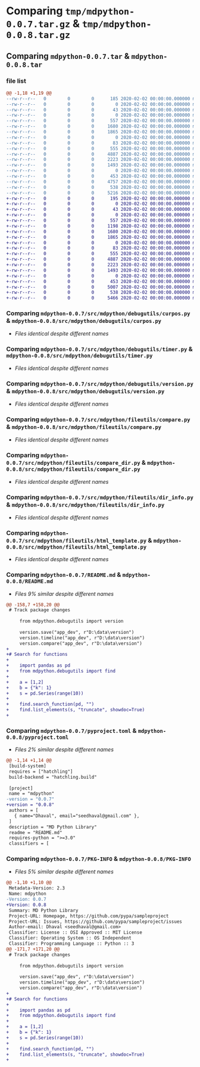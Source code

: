 # Comparing `tmp/mdpython-0.0.7.tar.gz` & `tmp/mdpython-0.0.8.tar.gz`

## Comparing `mdpython-0.0.7.tar` & `mdpython-0.0.8.tar`

### file list

```diff
@@ -1,18 +1,19 @@
--rw-r--r--   0        0        0      185 2020-02-02 00:00:00.000000 mdpython-0.0.7/hello_world.py
--rw-r--r--   0        0        0        0 2020-02-02 00:00:00.000000 mdpython-0.0.7/src/mdpython/__init__.py
--rw-r--r--   0        0        0       43 2020-02-02 00:00:00.000000 mdpython-0.0.7/src/mdpython/example.py
--rw-r--r--   0        0        0        0 2020-02-02 00:00:00.000000 mdpython-0.0.7/src/mdpython/debugutils/__init__.py
--rw-r--r--   0        0        0      557 2020-02-02 00:00:00.000000 mdpython-0.0.7/src/mdpython/debugutils/curpos.py
--rw-r--r--   0        0        0     1680 2020-02-02 00:00:00.000000 mdpython-0.0.7/src/mdpython/debugutils/timer.py
--rw-r--r--   0        0        0     1865 2020-02-02 00:00:00.000000 mdpython-0.0.7/src/mdpython/debugutils/version.py
--rw-r--r--   0        0        0        0 2020-02-02 00:00:00.000000 mdpython-0.0.7/src/mdpython/fileutils/__init__.py
--rw-r--r--   0        0        0       83 2020-02-02 00:00:00.000000 mdpython-0.0.7/src/mdpython/fileutils/cleanup.py
--rw-r--r--   0        0        0      555 2020-02-02 00:00:00.000000 mdpython-0.0.7/src/mdpython/fileutils/compare.py
--rw-r--r--   0        0        0     4887 2020-02-02 00:00:00.000000 mdpython-0.0.7/src/mdpython/fileutils/compare_dir.py
--rw-r--r--   0        0        0     2223 2020-02-02 00:00:00.000000 mdpython-0.0.7/src/mdpython/fileutils/dir_info.py
--rw-r--r--   0        0        0     1493 2020-02-02 00:00:00.000000 mdpython-0.0.7/src/mdpython/fileutils/html_template.py
--rw-r--r--   0        0        0        0 2020-02-02 00:00:00.000000 mdpython-0.0.7/src/mdpython/uiutils/__init__.py
--rw-r--r--   0        0        0      453 2020-02-02 00:00:00.000000 mdpython-0.0.7/src/mdpython/uiutils/menu_based_app.py
--rw-r--r--   0        0        0     4757 2020-02-02 00:00:00.000000 mdpython-0.0.7/README.md
--rw-r--r--   0        0        0      538 2020-02-02 00:00:00.000000 mdpython-0.0.7/pyproject.toml
--rw-r--r--   0        0        0     5216 2020-02-02 00:00:00.000000 mdpython-0.0.7/PKG-INFO
+-rw-r--r--   0        0        0      195 2020-02-02 00:00:00.000000 mdpython-0.0.8/hello_world.py
+-rw-r--r--   0        0        0        0 2020-02-02 00:00:00.000000 mdpython-0.0.8/src/mdpython/__init__.py
+-rw-r--r--   0        0        0       43 2020-02-02 00:00:00.000000 mdpython-0.0.8/src/mdpython/example.py
+-rw-r--r--   0        0        0        0 2020-02-02 00:00:00.000000 mdpython-0.0.8/src/mdpython/debugutils/__init__.py
+-rw-r--r--   0        0        0      557 2020-02-02 00:00:00.000000 mdpython-0.0.8/src/mdpython/debugutils/curpos.py
+-rw-r--r--   0        0        0     1198 2020-02-02 00:00:00.000000 mdpython-0.0.8/src/mdpython/debugutils/find.py
+-rw-r--r--   0        0        0     1680 2020-02-02 00:00:00.000000 mdpython-0.0.8/src/mdpython/debugutils/timer.py
+-rw-r--r--   0        0        0     1865 2020-02-02 00:00:00.000000 mdpython-0.0.8/src/mdpython/debugutils/version.py
+-rw-r--r--   0        0        0        0 2020-02-02 00:00:00.000000 mdpython-0.0.8/src/mdpython/fileutils/__init__.py
+-rw-r--r--   0        0        0       83 2020-02-02 00:00:00.000000 mdpython-0.0.8/src/mdpython/fileutils/cleanup.py
+-rw-r--r--   0        0        0      555 2020-02-02 00:00:00.000000 mdpython-0.0.8/src/mdpython/fileutils/compare.py
+-rw-r--r--   0        0        0     4887 2020-02-02 00:00:00.000000 mdpython-0.0.8/src/mdpython/fileutils/compare_dir.py
+-rw-r--r--   0        0        0     2223 2020-02-02 00:00:00.000000 mdpython-0.0.8/src/mdpython/fileutils/dir_info.py
+-rw-r--r--   0        0        0     1493 2020-02-02 00:00:00.000000 mdpython-0.0.8/src/mdpython/fileutils/html_template.py
+-rw-r--r--   0        0        0        0 2020-02-02 00:00:00.000000 mdpython-0.0.8/src/mdpython/uiutils/__init__.py
+-rw-r--r--   0        0        0      453 2020-02-02 00:00:00.000000 mdpython-0.0.8/src/mdpython/uiutils/menu_based_app.py
+-rw-r--r--   0        0        0     5007 2020-02-02 00:00:00.000000 mdpython-0.0.8/README.md
+-rw-r--r--   0        0        0      538 2020-02-02 00:00:00.000000 mdpython-0.0.8/pyproject.toml
+-rw-r--r--   0        0        0     5466 2020-02-02 00:00:00.000000 mdpython-0.0.8/PKG-INFO
```

### Comparing `mdpython-0.0.7/src/mdpython/debugutils/curpos.py` & `mdpython-0.0.8/src/mdpython/debugutils/curpos.py`

 * *Files identical despite different names*

### Comparing `mdpython-0.0.7/src/mdpython/debugutils/timer.py` & `mdpython-0.0.8/src/mdpython/debugutils/timer.py`

 * *Files identical despite different names*

### Comparing `mdpython-0.0.7/src/mdpython/debugutils/version.py` & `mdpython-0.0.8/src/mdpython/debugutils/version.py`

 * *Files identical despite different names*

### Comparing `mdpython-0.0.7/src/mdpython/fileutils/compare.py` & `mdpython-0.0.8/src/mdpython/fileutils/compare.py`

 * *Files identical despite different names*

### Comparing `mdpython-0.0.7/src/mdpython/fileutils/compare_dir.py` & `mdpython-0.0.8/src/mdpython/fileutils/compare_dir.py`

 * *Files identical despite different names*

### Comparing `mdpython-0.0.7/src/mdpython/fileutils/dir_info.py` & `mdpython-0.0.8/src/mdpython/fileutils/dir_info.py`

 * *Files identical despite different names*

### Comparing `mdpython-0.0.7/src/mdpython/fileutils/html_template.py` & `mdpython-0.0.8/src/mdpython/fileutils/html_template.py`

 * *Files identical despite different names*

### Comparing `mdpython-0.0.7/README.md` & `mdpython-0.0.8/README.md`

 * *Files 9% similar despite different names*

```diff
@@ -158,7 +158,20 @@
 # Track package changes
 
     from mdpython.debugutils import version
     
     version.save("app_dev", r"D:\data\version")
     version.timeline("app_dev", r"D:\data\version")
     version.compare("app_dev", r"D:\data\version")
+
+# Search for functions
+
+    import pandas as pd
+    from mdpython.debugutils import find
+    
+    a = [1,2]
+    b = {"k": 1}
+    s = pd.Series(range(10))
+    
+    find.search_function(pd, "")
+    find.list_elements(s, "truncate", showdoc=True)
+
```

### Comparing `mdpython-0.0.7/pyproject.toml` & `mdpython-0.0.8/pyproject.toml`

 * *Files 2% similar despite different names*

```diff
@@ -1,14 +1,14 @@
 [build-system]
 requires = ["hatchling"]
 build-backend = "hatchling.build"
 
 [project]
 name = "mdpython"
-version = "0.0.7"
+version = "0.0.8"
 authors = [
   { name="Dhaval", email="seedhaval@gmail.com" },
 ]
 description = "MD Python Library"
 readme = "README.md"
 requires-python = ">=3.0"
 classifiers = [
```

### Comparing `mdpython-0.0.7/PKG-INFO` & `mdpython-0.0.8/PKG-INFO`

 * *Files 5% similar despite different names*

```diff
@@ -1,10 +1,10 @@
 Metadata-Version: 2.3
 Name: mdpython
-Version: 0.0.7
+Version: 0.0.8
 Summary: MD Python Library
 Project-URL: Homepage, https://github.com/pypa/sampleproject
 Project-URL: Issues, https://github.com/pypa/sampleproject/issues
 Author-email: Dhaval <seedhaval@gmail.com>
 Classifier: License :: OSI Approved :: MIT License
 Classifier: Operating System :: OS Independent
 Classifier: Programming Language :: Python :: 3
@@ -171,7 +171,20 @@
 # Track package changes
 
     from mdpython.debugutils import version
     
     version.save("app_dev", r"D:\data\version")
     version.timeline("app_dev", r"D:\data\version")
     version.compare("app_dev", r"D:\data\version")
+
+# Search for functions
+
+    import pandas as pd
+    from mdpython.debugutils import find
+    
+    a = [1,2]
+    b = {"k": 1}
+    s = pd.Series(range(10))
+    
+    find.search_function(pd, "")
+    find.list_elements(s, "truncate", showdoc=True)
+
```

